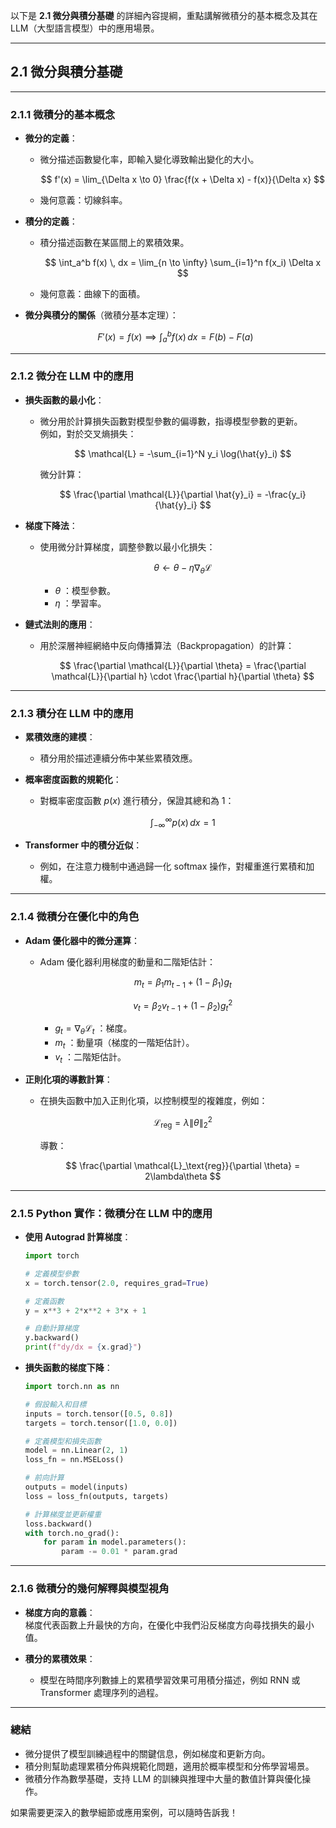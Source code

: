 以下是 **2.1 微分與積分基礎** 的詳細內容提綱，重點講解微積分的基本概念及其在 LLM（大型語言模型）中的應用場景。

---

## **2.1 微分與積分基礎**

---

### **2.1.1 微積分的基本概念**
- **微分的定義**：  
  - 微分描述函數變化率，即輸入變化導致輸出變化的大小。  

    $$
    f'(x) = \lim_{\Delta x \to 0} \frac{f(x + \Delta x) - f(x)}{\Delta x}
    $$

  - 幾何意義：切線斜率。  

- **積分的定義**：  
  - 積分描述函數在某區間上的累積效果。  

    $$
    \int_a^b f(x) \, dx = \lim_{n \to \infty} \sum_{i=1}^n f(x_i) \Delta x
    $$

  - 幾何意義：曲線下的面積。  

- **微分與積分的關係**（微積分基本定理）：  

    $$
    F'(x) = f(x) \implies \int_a^b f(x) \, dx = F(b) - F(a)
    $$


---

### **2.1.2 微分在 LLM 中的應用**
- **損失函數的最小化**：  
  - 微分用於計算損失函數對模型參數的偏導數，指導模型參數的更新。  
    例如，對於交叉熵損失：

    $$
    \mathcal{L} = -\sum_{i=1}^N y_i \log(\hat{y}_i)
    $$

    微分計算：

    $$
    \frac{\partial \mathcal{L}}{\partial \hat{y}_i} = -\frac{y_i}{\hat{y}_i}
    $$


- **梯度下降法**：  
  - 使用微分計算梯度，調整參數以最小化損失：  

    $$
    \theta \leftarrow \theta - \eta \nabla_\theta \mathcal{L}
    $$
  
    -  $\theta$ ：模型參數。  
    -  $\eta$ ：學習率。  

- **鏈式法則的應用**：  
  - 用於深層神經網絡中反向傳播算法（Backpropagation）的計算：  

    $$
    \frac{\partial \mathcal{L}}{\partial \theta} = \frac{\partial \mathcal{L}}{\partial h} \cdot \frac{\partial h}{\partial \theta}
    $$


---

### **2.1.3 積分在 LLM 中的應用**
- **累積效應的建模**：  
  - 積分用於描述連續分佈中某些累積效應。  

- **概率密度函數的規範化**：  
  - 對概率密度函數  $p(x)$  進行積分，保證其總和為 1：

    $$
    \int_{-\infty}^\infty p(x) \, dx = 1
    $$


- **Transformer 中的積分近似**：  
  - 例如，在注意力機制中通過歸一化 softmax 操作，對權重進行累積和加權。

---

### **2.1.4 微積分在優化中的角色**
- **Adam 優化器中的微分運算**：  
  - Adam 優化器利用梯度的動量和二階矩估計：

    $$
    m_t = \beta_1 m_{t-1} + (1 - \beta_1) g_t
    $$


    $$
    v_t = \beta_2 v_{t-1} + (1 - \beta_2) g_t^2
    $$

    -  $g_t = \nabla_\theta \mathcal{L}_t$ ：梯度。
    -  $m_t$ ：動量項（梯度的一階矩估計）。  
    -  $v_t$ ：二階矩估計。  

- **正則化項的導數計算**：  
  - 在損失函數中加入正則化項，以控制模型的複雜度，例如：

    $$
    \mathcal{L}_\text{reg} = \lambda \|\theta\|_2^2
    $$

    導數：

    $$
    \frac{\partial \mathcal{L}_\text{reg}}{\partial \theta} = 2\lambda\theta
    $$


---

### **2.1.5 Python 實作：微積分在 LLM 中的應用**
- **使用 Autograd 計算梯度**：  
  ```python
  import torch

  # 定義模型參數
  x = torch.tensor(2.0, requires_grad=True)

  # 定義函數
  y = x**3 + 2*x**2 + 3*x + 1

  # 自動計算梯度
  y.backward()
  print(f"dy/dx = {x.grad}")
  ```

- **損失函數的梯度下降**：  
  ```python
  import torch.nn as nn

  # 假設輸入和目標
  inputs = torch.tensor([0.5, 0.8])
  targets = torch.tensor([1.0, 0.0])

  # 定義模型和損失函數
  model = nn.Linear(2, 1)
  loss_fn = nn.MSELoss()

  # 前向計算
  outputs = model(inputs)
  loss = loss_fn(outputs, targets)

  # 計算梯度並更新權重
  loss.backward()
  with torch.no_grad():
      for param in model.parameters():
          param -= 0.01 * param.grad
  ```

---

### **2.1.6 微積分的幾何解釋與模型視角**
- **梯度方向的意義**：  
  梯度代表函數上升最快的方向，在優化中我們沿反梯度方向尋找損失的最小值。

- **積分的累積效果**：  
  - 模型在時間序列數據上的累積學習效果可用積分描述，例如 RNN 或 Transformer 處理序列的過程。

---

### **總結**
- 微分提供了模型訓練過程中的關鍵信息，例如梯度和更新方向。  
- 積分則幫助處理累積分佈與規範化問題，適用於概率模型和分佈學習場景。  
- 微積分作為數學基礎，支持 LLM 的訓練與推理中大量的數值計算與優化操作。

如果需要更深入的數學細節或應用案例，可以隨時告訴我！